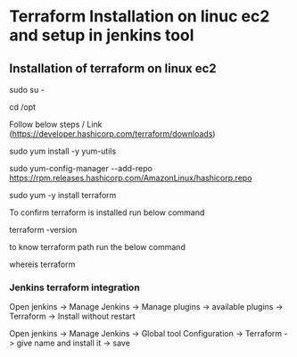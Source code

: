 <h1>Terraform Installation on linuc ec2 and setup in jenkins tool </h1>

<h2>Installation of terraform on linux ec2</h2>

sudo su -

cd /opt

Follow below steps  / Link (https://developer.hashicorp.com/terraform/downloads)

sudo yum install -y yum-utils

sudo yum-config-manager --add-repo https://rpm.releases.hashicorp.com/AmazonLinux/hashicorp.repo

sudo yum -y install terraform

To confirm terraform is installed run below command 

terraform -version 

to know terraform path run the below command 

whereis terraform


<h3>Jenkins terraform integration </h3>

Open jenkins -> Manage Jenkins -> Manage plugins -> available plugins -> Terraform -> Install without restart

Open jenkins -> Manage Jenkins -> Global tool Configuration -> Terraform -> give name and install it -> save 



